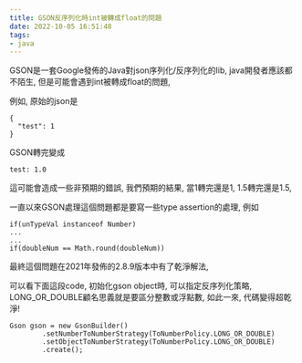 ```yaml
---
title: GSON反序列化時int被轉成float的問題
date: 2022-10-05 16:51:48
tags:
- java
---
```

GSON是一套Google發佈的Java對json序列化/反序列化的lib, java開發者應該都不陌生, 但是可能會遇到int被轉成float的問題, 

例如, 原始的json是

```
{
  "test": 1
}
```
GSON轉完變成
```
test: 1.0
```
這可能會造成一些非預期的錯誤, 我們預期的結果, 當1轉完還是1, 1.5轉完還是1.5, 

一直以來GSON處理這個問題都是要寫一些type assertion的處理, 例如

```
if(unTypeVal instanceof Number) 
...
...
if(doubleNum == Math.round(doubleNum))
```

最終這個問題在2021年發佈的2.8.9版本中有了乾淨解法, 

可以看下面這段code, 初始化gson object時, 可以指定反序列化策略, LONG_OR_DOUBLE顧名思義就是要區分整數或浮點數, 如此一來, 代碼變得超乾淨!

```
Gson gson = new GsonBuilder()
        .setNumberToNumberStrategy(ToNumberPolicy.LONG_OR_DOUBLE)
        .setObjectToNumberStrategy(ToNumberPolicy.LONG_OR_DOUBLE)
        .create();
```